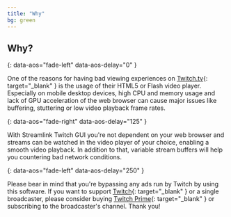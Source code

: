 ```yaml
---
title: "Why"
bg: green
---
```


## Why?

<i class="fa fa-battery-half"></i>
{: data-aos="fade-left" data-aos-delay="0" }

One of the reasons for having bad viewing experiences on [Twitch.tv][Twitch]{: target="_blank" } is the usage of their HTML5 or Flash video player. Especially on mobile desktop devices, high CPU and memory usage and lack of GPU acceleration of the web browser can cause major issues like buffering, stuttering or low video playback frame rates.

<i class="fa fa-magic"></i>
{: data-aos="fade-right" data-aos-delay="125" }

With Streamlink Twitch GUI you're not dependent on your web browser and streams can be watched in the video player of your choice, enabling a smooth video playback. In addition to that, variable stream buffers will help you countering bad network conditions.

<i class="fa fa-heart"></i>
{: data-aos="fade-left" data-aos-delay="250" }

Please bear in mind that you're bypassing any ads run by Twitch by using this software. If you want to support [Twitch][Twitch]{: target="_blank" } or a single broadcaster, please consider buying [Twitch Prime][TwitchPrime]{: target="_blank" } or subscribing to the broadcaster's channel. Thank you!


  [Twitch]: https://twitch.tv
  [TwitchPrime]: https://twitch.amazon.com/prime
